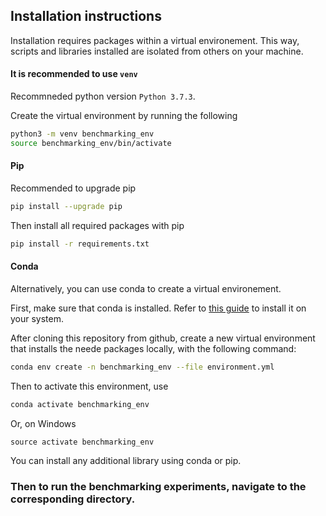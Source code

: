## Installation instructions



Installation requires packages within a virtual environement. This way, scripts and libraries installed are isolated from others on your machine.
#### It is recommended to use `venv`
Recommneded python version `Python 3.7.3`.

Create the virtual environment by running the following
```bash
python3 -m venv benchmarking_env 
source benchmarking_env/bin/activate
```

#### Pip
Recommended to upgrade pip
```bash
pip install --upgrade pip
```

Then install all required packages with pip

```bash
pip install -r requirements.txt
```
#### Conda
Alternatively, you can use conda to create a virtual environement.

First, make sure that conda is installed. Refer to [this guide](https://conda.io/projects/conda/en/latest/user-guide/install/index.html) to install it on your system.

After cloning this repository from github, create a new virtual environment that installs the neede packages locally, with the following command:

```bash
conda env create -n benchmarking_env --file environment.yml
```

Then to activate this environment, use
```bash
conda activate benchmarking_env
```
Or, on Windows
```
source activate benchmarking_env
```

You can install any additional library using conda or pip.

### Then to run the benchmarking experiments, navigate to the corresponding directory.
